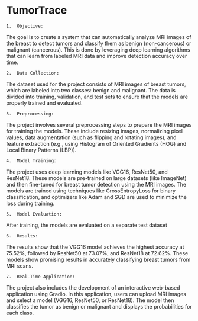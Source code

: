 # TumorTrace

	1.	Objective:
The goal is to create a system that can automatically analyze MRI images of the breast to detect tumors and classify them as benign (non-cancerous) or malignant (cancerous). This is done by leveraging deep learning algorithms that can learn from labeled MRI data and improve detection accuracy over time.


	2.	Data Collection:
The dataset used for the project consists of MRI images of breast tumors, which are labeled into two classes: benign and malignant. The data is divided into training, validation, and test sets to ensure that the models are properly trained and evaluated.


	3.	Preprocessing:
The project involves several preprocessing steps to prepare the MRI images for training the models. These include resizing images, normalizing pixel values, data augmentation (such as flipping and rotating images), and feature extraction (e.g., using Histogram of Oriented Gradients (HOG) and Local Binary Patterns (LBP)).


	4.	Model Training:
The project uses deep learning models like VGG16, ResNet50, and ResNet18. These models are pre-trained on large datasets (like ImageNet) and then fine-tuned for breast tumor detection using the MRI images. The models are trained using techniques like CrossEntropyLoss for binary classification, and optimizers like Adam and SGD are used to minimize the loss during training.


	5.	Model Evaluation:
After training, the models are evaluated on a separate test dataset


	6.	Results:
The results show that the VGG16 model achieves the highest accuracy at 75.52%, followed by ResNet50 at 73.07%, and ResNet18 at 72.62%. These models show promising results in accurately classifying breast tumors from MRI scans.


	7.	Real-Time Application:
The project also includes the development of an interactive web-based application using Gradio. In this application, users can upload MRI images and select a model (VGG16, ResNet50, or ResNet18). The model then classifies the tumor as benign or malignant and displays the probabilities for each class.
